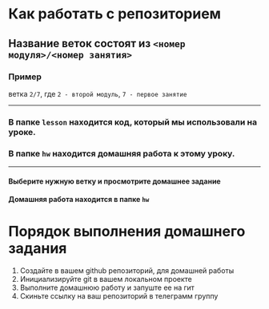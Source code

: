 # Как работать с репозиторием

## Название веток состоят из ```<номер модуля>/<номер занятия>```

### Пример

ветка ```2/7```, где ```2 - второй модуль```, ```7 - первое занятие```

---

### В папке ```lesson``` находится код, который мы использовали на уроке.
### В папке ```hw``` находится домашняя работа к этому уроку.

---

#### Выберите нужную ветку и просмотрите домашнее задание
#### Домашняя работа находится в папке ```hw```

# Порядок выполнения домашнего задания

1. Создайте в вашем github репозиторий, для домашней работы
2. Инициализируйте git в вашем локальном проекте
3. Выполните домашнюю работу и запуште ее на гит
4. Скиньте ссылку на ваш репозиторий в телеграмм группу

